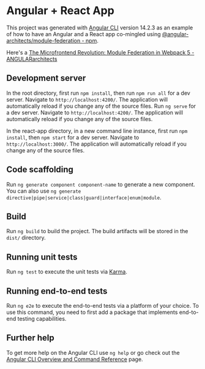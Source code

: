 # Angular + React App

This project was generated with [Angular CLI](https://github.com/angular/angular-cli) version 14.2.3 as an example of how to have an Angular and a React app co-mingled using [@angular-architects/module-federation - npm](https://www.npmjs.com/package/@angular-architects/module-federation).

Here's a [The Microfrontend Revolution: Module Federation in Webpack 5 - ANGULARarchitects](https://www.angulararchitects.io/aktuelles/the-microfrontend-revolution-module-federation-in-webpack-5/)

## Development server

In the root directory, first run `npm install`, then run `npm run all` for a dev server. Navigate to `http://localhost:4200/`. The application will automatically reload if you change any of the source files.
Run `ng serve` for a dev server. Navigate to `http://localhost:4200/`. The application will automatically reload if you change any of the source files.

In the react-app directory, in a new command line instance, first run `npm install`, then  `npm start` for a dev server. Navigate to `http://localhost:3000/`. The application will automatically reload if you change any of the source files.

## Code scaffolding

Run `ng generate component component-name` to generate a new component. You can also use `ng generate directive|pipe|service|class|guard|interface|enum|module`.

## Build

Run `ng build` to build the project. The build artifacts will be stored in the `dist/` directory.

## Running unit tests

Run `ng test` to execute the unit tests via [Karma](https://karma-runner.github.io).

## Running end-to-end tests

Run `ng e2e` to execute the end-to-end tests via a platform of your choice. To use this command, you need to first add a package that implements end-to-end testing capabilities.

## Further help

To get more help on the Angular CLI use `ng help` or go check out the [Angular CLI Overview and Command Reference](https://angular.io/cli) page.
